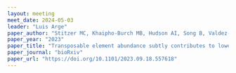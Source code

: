 ```yaml
---
layout: meeting
meet_date: 2024-05-03
leader: "Luis Arge"
paper_author: "Stitzer MC, Khaipho-Burch MB, Hudson AI, Song B, Valdez-Franco JA, Ramstein G, Feschotte C, Buckler ES"
paper_year: "2023"
paper_title: "Transposable element abundance subtly contributes to lower fitness in maize"
paper_journal: "bioRxiv"
paper_url: "https://doi.org/10.1101/2023.09.18.557618"
---
```

